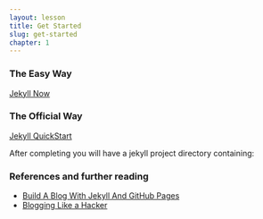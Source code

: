 ```yaml
---
layout: lesson
title: Get Started
slug: get-started
chapter: 1
---
```


### The Easy Way
[Jekyll Now](https://github.com/barryclark/jekyll-now)

### The Official Way
[Jekyll QuickStart](https://jekyllrb.com/docs/)

After completing you will have a jekyll project directory containing:







### References and further reading
* [Build A Blog With Jekyll And GitHub Pages](https://www.smashingmagazine.com/2014/08/build-blog-jekyll-github-pages/)
* [Blogging Like a Hacker](http://tom.preston-werner.com/2008/11/17/blogging-like-a-hacker.html)
